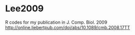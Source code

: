 # Lee2009
R codes for my publication in J. Comp. Biol. 2009
http://online.liebertpub.com/doi/abs/10.1089/cmb.2008.17TT
